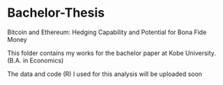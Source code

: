 # Bachelor-Thesis
Bitcoin and Ethereum: Hedging Capability and Potential for Bona Fide Money


This folder contains my works for the bachelor paper at Kobe University. (B.A. in Economics)

The data and code (R) I used for this analysis will be uploaded soon

